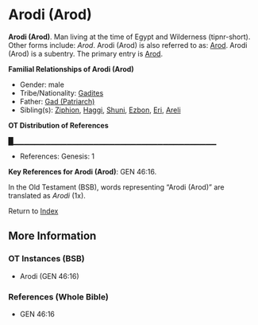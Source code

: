 # Arodi (Arod)
**Arodi (Arod)**. 
Man living at the time of Egypt and Wilderness (tipnr-short). 
Other forms include: 
*Arod*. 
Arodi (Arod) is also referred to as: 
[Arod](Arod.md). 
Arodi (Arod) is a subentry. The primary entry is 
[Arod](Arod.md). 




**Familial Relationships of Arodi (Arod)**


* Gender: male
* Tribe/Nationality: [Gadites](../../../groups/md/acai/Gad.md)
* Father: [Gad (Patriarch)](Gad.md)
* Sibling(s): [Ziphion](Ziphion.md), [Haggi](Haggi.md), [Shuni](Shuni.md), [Ezbon](Ezbon.md), [Eri](Eri.md), [Areli](Areli.md)


**OT Distribution of References**

█▁▁▁▁▁▁▁▁▁▁▁▁▁▁▁▁▁▁▁▁▁▁▁▁▁▁▁▁▁▁▁▁▁▁▁▁▁▁
* References: Genesis: 1



**Key References for Arodi (Arod)**: 
GEN 46:16. 


In the Old Testament (BSB), words representing “Arodi (Arod)” are translated as 
*Arodi* (1x). 




Return to [Index](00-Index.md)

## More Information

### OT Instances (BSB)

* Arodi (GEN 46:16)



### References (Whole Bible)

* GEN 46:16



